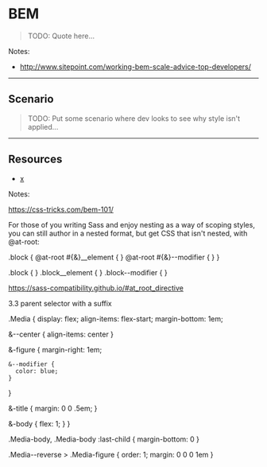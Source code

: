 # BEM
<!-- .slide: data-state="backEndBrian juniorJacob" -->

> TODO: Quote here...

Notes:

* http://www.sitepoint.com/working-bem-scale-advice-top-developers/

------

## Scenario

> TODO: Put some scenario where dev looks to see why style isn't applied...

------

## Resources
<!-- .slide: data-state="backEndBrian juniorJacob midLevelMelissa" -->

* [x](#)

Notes:

https://css-tricks.com/bem-101/

For those of you writing Sass and enjoy nesting as a way of scoping styles, you can still author in a nested format, but get CSS that isn't nested, with @at-root:

.block {
  @at-root #{&}__element {
  }
  @at-root #{&}--modifier {
  }
}

.block {
}
.block__element {
}
.block--modifier {
}

https://sass-compatibility.github.io/#at_root_directive

3.3
parent selector with a suffix

.Media {
  display: flex;
  align-items: flex-start;
  margin-bottom: 1em;

  &--center {
    align-items: center
  }

  &-figure {
    margin-right: 1em;

    &--modifier {
      color: blue;
    }
  }

  &-title {
    margin: 0 0 .5em;
  }

  &-body {
    flex: 1;
  }
}

.Media-body,
.Media-body :last-child {
  margin-bottom: 0
}

.Media--reverse > .Media-figure {
  order: 1;
  margin: 0 0 0 1em
}
